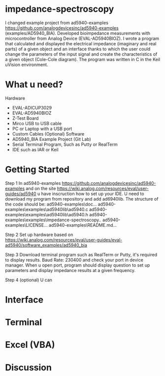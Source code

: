 # impedance-spectroscopy
I changed example project from ad5940-examples https://github.com/analogdevicesinc/ad5940-examples (examples/AD5940_BIA).
Developed bioimpedance measurements with microcontroller from Analog Device (EVAL-AD5940BIOZ).  I wrote a program that calculated and displayed the electrical impedance (imaginary and real parts) of a given object and an interface thanks to which the user could change the parameters of the input signal and create the characteristics of a given object (Cole-Cole diagram). The program was written in C in the Keil uVision environment.

# What u need?
Hardware
- EVAL-ADICUP3029
- EVAL-AD5940BIOZ
- Z-Test Board
- Mirco USB to USB cable
- PC or Laptop with a USB port
- Custom Cables (Optional)
Software
- AD5940_BIA Example Project (Git Lab)
- Serial Terminal Program, Such as Putty or RealTerm
- IDE such as IAR or Keil

# Getting Started
Step 1
In ad5940-examples https://github.com/analogdevicesinc/ad5940-examples and on the site https://wiki.analog.com/resources/eval/user-guides/ad5940 u have inscruction how to set up your IDE. 
U need to download my program from repository and add ad6940lib.
The structure of the code should be:
ad5940-examples\doc...
ad5940-examples\examples\ad5940lib\ad5940.c
ad5940-examples\examples\ad5940lib\ad5940.h
ad5940-examples\examples\impedance-spectroscopy\..
ad5940-examples\LICENSE...
ad5940-examples\README.md...

Step 2
Set up hardware based on https://wiki.analog.com/resources/eval/user-guides/eval-ad5940/software_examples/ad5940_bia

Step 3
Download terminal program such as RealTerm or Putty, it's required to display results.
Baud Rate: 230400 and check your port in device manager.
When u open port, program should display question to set up parameters and display impedance results at a given frequency.

Step 4 (optional)
U can 

# Interface

# Terminal

# Excel (VBA)

# Discussion